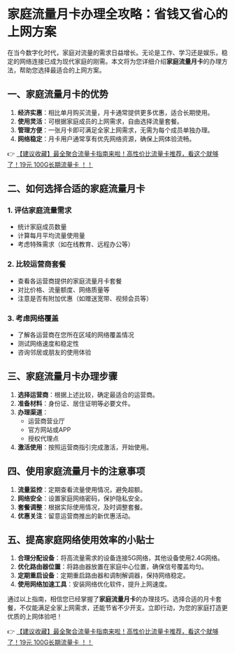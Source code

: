 # 家庭流量月卡办理全攻略：省钱又省心的上网方案

在当今数字化时代，家庭对流量的需求日益增长。无论是工作、学习还是娱乐，稳定的网络连接已成为现代家庭的刚需。本文将为您详细介绍**家庭流量月卡**的办理方法，帮助您选择最适合的上网方案。

## 一、家庭流量月卡的优势

1. **经济实惠**：相比单月购买流量，月卡通常提供更多优惠，适合长期使用。
2. **使用灵活**：可根据家庭成员的上网需求，自由选择流量套餐。
3. **管理方便**：一张月卡即可满足全家上网需求，无需为每个成员单独办理。
4. **网络稳定**：月卡用户通常享有优先网络资源，确保上网体验流畅。

👉 [【建议收藏】最全聚合流量卡指南来啦！高性价比流量卡推荐，看这个就够了！19元 100G长期流量卡 ！！](https://bit.ly/Liuliangka)

## 二、如何选择合适的家庭流量月卡

### 1. 评估家庭流量需求
- 统计家庭成员数量
- 计算每月平均流量使用量
- 考虑特殊需求（如在线教育、远程办公等）

### 2. 比较运营商套餐
- 查看各运营商提供的家庭流量月卡套餐
- 对比价格、流量额度、网络质量等
- 注意是否有附加优惠（如赠送宽带、视频会员等）

### 3. 考虑网络覆盖
- 了解各运营商在您所在区域的网络覆盖情况
- 测试网络速度和稳定性
- 咨询邻居或朋友的使用体验

## 三、家庭流量月卡办理步骤

1. **选择运营商**：根据上述比较，确定最适合的运营商。
2. **准备材料**：身份证、居住证明等必要文件。
3. **办理渠道**：
   - 运营商营业厅
   - 官方网站或APP
   - 授权代理点
4. **激活使用**：按照运营商指引完成激活，开始使用。

## 四、使用家庭流量月卡的注意事项

1. **流量监控**：定期查看流量使用情况，避免超额。
2. **网络安全**：设置家庭网络密码，保护隐私安全。
3. **套餐调整**：根据实际使用情况，及时调整套餐。
4. **优惠关注**：留意运营商推出的新优惠活动。

## 五、提高家庭网络使用效率的小贴士

1. **合理分配设备**：将高流量需求的设备连接5G网络，其他设备使用2.4G网络。
2. **优化路由器位置**：将路由器放置在家庭中心位置，确保信号覆盖均匀。
3. **定期重启设备**：定期重启路由器和调制解调器，保持网络稳定。
4. **使用网络加速工具**：安装网络优化软件，提升上网速度。

通过以上指南，相信您已经掌握了**家庭流量月卡**的办理技巧。选择合适的月卡套餐，不仅能满足全家上网需求，还能节省不少开支。立即行动，为您的家庭打造更优质的上网体验吧！

👉 [【建议收藏】最全聚合流量卡指南来啦！高性价比流量卡推荐，看这个就够了！19元 100G长期流量卡 ！！](https://bit.ly/Liuliangka)